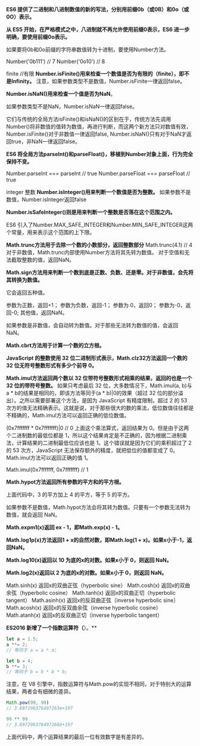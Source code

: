 **ES6 提供了二进制和八进制数值的新的写法，分别用前缀0b（或0B）和0o（或0O）表示。**

**从 ES5 开始，在严格模式之中，八进制就不再允许使用前缀0表示，ES6 进一步明确，要使用前缀0o表示。**

如果要将0b和0o前缀的字符串数值转为十进制，要使用Number方法。

Number('0b111')  // 7
Number('0o10')  // 8

finite //有限
**Number.isFinite()用来检查一个数值是否为有限的（finite），即不是Infinity。**
注意，如果参数类型不是数值，Number.isFinite一律返回false。

**Number.isNaN()用来检查一个值是否为NaN**。

如果参数类型不是NaN，Number.isNaN一律返回false。

它们与传统的全局方法isFinite()和isNaN()的区别在于，传统方法先调用Number()将非数值的值转为数值，再进行判断，而这两个新方法只对数值有效，Number.isFinite()对于非数值一律返回false, Number.isNaN()只有对于NaN才返回true，非NaN一律返回false。

**ES6 将全局方法parseInt()和parseFloat()，移植到Number对象上面，行为完全保持不变。**

Number.parseInt === parseInt // true
Number.parseFloat === parseFloat // true

integer 整数
**Number.isInteger()用来判断一个数值是否为整数。**
如果参数不是数值，Number.isInteger返回false

**Number.isSafeInteger()则是用来判断一个整数是否落在这个范围之内。**

ES6 引入了Number.MAX_SAFE_INTEGER和Number.MIN_SAFE_INTEGER这两个常量，用来表示这个范围的上下限。

**Math.trunc方法用于去除一个数的小数部分，返回整数部分**
Math.trunc(4.1) // 4
对于非数值，Math.trunc内部使用Number方法将其先转为数值。
对于空值和无法截取整数的值，返回NaN。


**Math.sign方法用来判断一个数到底是正数、负数、还是零。对于非数值，会先将其转换为数值。**

它会返回五种值。

参数为正数，返回+1；
参数为负数，返回-1；
参数为 0，返回0；
参数为-0，返回-0;
其他值，返回NaN。

如果参数是非数值，会自动转为数值。对于那些无法转为数值的值，会返回NaN。


**Math.cbrt方法用于计算一个数的立方根。**

**JavaScript 的整数使用 32 位二进制形式表示，Math.clz32方法返回一个数的 32 位无符号整数形式有多少个前导 0。**

**Math.imul方法返回两个数以 32 位带符号整数形式相乘的结果，返回的也是一个 32 位的带符号整数。**
如果只考虑最后 32 位，大多数情况下，Math.imul(a, b)与a * b的结果是相同的，即该方法等同于(a * b)|0的效果（超过 32 位的部分溢出）。之所以需要部署这个方法，是因为 JavaScript 有精度限制，超过 2 的 53 次方的值无法精确表示。这就是说，对于那些很大的数的乘法，低位数值往往都是不精确的，Math.imul方法可以返回正确的低位数值。

(0x7fffffff * 0x7fffffff)|0 // 0
上面这个乘法算式，返回结果为 0。但是由于这两个二进制数的最低位都是 1，所以这个结果肯定是不正确的，因为根据二进制乘法，计算结果的二进制最低位应该也是 1。这个错误就是因为它们的乘积超过了 2 的 53 次方，JavaScript 无法保存额外的精度，就把低位的值都变成了 0。Math.imul方法可以返回正确的值 1。

Math.imul(0x7fffffff, 0x7fffffff) // 1

**Math.hypot方法返回所有参数的平方和的平方根。**

上面代码中，3 的平方加上 4 的平方，等于 5 的平方。

如果参数不是数值，Math.hypot方法会将其转为数值。只要有一个参数无法转为数值，就会返回 NaN。

**Math.expm1(x)返回 ex - 1，即Math.exp(x) - 1。**

**Math.log1p(x)方法返回1 + x的自然对数，即Math.log(1 + x)。如果x小于-1，返回NaN。**

**Math.log10(x)返回以 10 为底的x的对数。如果x小于 0，则返回 NaN。**

**Math.log2(x)返回以 2 为底的x的对数。如果x小于 0，则返回 NaN。**

Math.sinh(x) 返回x的双曲正弦（hyperbolic sine）
Math.cosh(x) 返回x的双曲余弦（hyperbolic cosine）
Math.tanh(x) 返回x的双曲正切（hyperbolic tangent）
Math.asinh(x) 返回x的反双曲正弦（inverse hyperbolic sine）
Math.acosh(x) 返回x的反双曲余弦（inverse hyperbolic cosine）
Math.atanh(x) 返回x的反双曲正切（inverse hyperbolic tangent）

**ES2016 新增了一个指数运算符（**）。**

```js
let a = 1.5;
a **= 2;
// 等同于 a = a * a;

let b = 4;
b **= 3;
// 等同于 b = b * b * b;
```

注意，在 V8 引擎中，指数运算符与Math.pow的实现不相同，对于特别大的运算结果，两者会有细微的差异。

```js
Math.pow(99, 99)
// 3.697296376497263e+197

99 ** 99
// 3.697296376497268e+197
```

上面代码中，两个运算结果的最后一位有效数字是有差异的。
